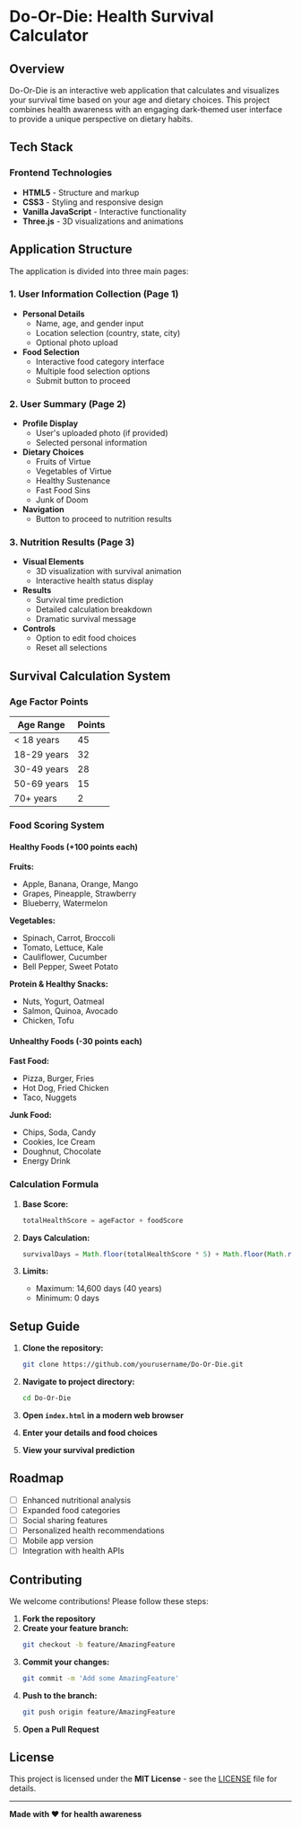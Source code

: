 # Do-Or-Die: Health Survival Calculator

## Overview

Do-Or-Die is an interactive web application that calculates and visualizes your survival time based on your age and dietary choices. This project combines health awareness with an engaging dark-themed user interface to provide a unique perspective on dietary habits.

## Tech Stack

### Frontend Technologies
- **HTML5** - Structure and markup
- **CSS3** - Styling and responsive design
- **Vanilla JavaScript** - Interactive functionality
- **Three.js** - 3D visualizations and animations

## Application Structure

The application is divided into three main pages:

### 1. User Information Collection (Page 1)
- **Personal Details**
  - Name, age, and gender input
  - Location selection (country, state, city)
  - Optional photo upload
- **Food Selection**
  - Interactive food category interface
  - Multiple food selection options
  - Submit button to proceed

### 2. User Summary (Page 2)
- **Profile Display**
  - User's uploaded photo (if provided)
  - Selected personal information
- **Dietary Choices**
  - Fruits of Virtue
  - Vegetables of Virtue
  - Healthy Sustenance
  - Fast Food Sins
  - Junk of Doom
- **Navigation**
  - Button to proceed to nutrition results

### 3. Nutrition Results (Page 3)
- **Visual Elements**
  - 3D visualization with survival animation
  - Interactive health status display
- **Results**
  - Survival time prediction
  - Detailed calculation breakdown
  - Dramatic survival message
- **Controls**
  - Option to edit food choices
  - Reset all selections

## Survival Calculation System

### Age Factor Points

| Age Range | Points |
|-----------|--------|
| < 18 years | 45 |
| 18-29 years | 32 |
| 30-49 years | 28 |
| 50-69 years | 15 |
| 70+ years | 2 |

### Food Scoring System

#### Healthy Foods (+100 points each)

**Fruits:**
- Apple, Banana, Orange, Mango
- Grapes, Pineapple, Strawberry
- Blueberry, Watermelon

**Vegetables:**
- Spinach, Carrot, Broccoli
- Tomato, Lettuce, Kale
- Cauliflower, Cucumber
- Bell Pepper, Sweet Potato

**Protein & Healthy Snacks:**
- Nuts, Yogurt, Oatmeal
- Salmon, Quinoa, Avocado
- Chicken, Tofu

#### Unhealthy Foods (-30 points each)

**Fast Food:**
- Pizza, Burger, Fries
- Hot Dog, Fried Chicken
- Taco, Nuggets

**Junk Food:**
- Chips, Soda, Candy
- Cookies, Ice Cream
- Doughnut, Chocolate
- Energy Drink

### Calculation Formula

1. **Base Score:**
   ```javascript
   totalHealthScore = ageFactor + foodScore
   ```

2. **Days Calculation:**
   ```javascript
   survivalDays = Math.floor(totalHealthScore * 5) + Math.floor(Math.random() * 5)
   ```

3. **Limits:**
   - Maximum: 14,600 days (40 years)
   - Minimum: 0 days

## Setup Guide

1. **Clone the repository:**
   ```bash
   git clone https://github.com/yourusername/Do-Or-Die.git
   ```

2. **Navigate to project directory:**
   ```bash
   cd Do-Or-Die
   ```

3. **Open `index.html` in a modern web browser**

4. **Enter your details and food choices**

5. **View your survival prediction**

## Roadmap

- [ ] Enhanced nutritional analysis
- [ ] Expanded food categories
- [ ] Social sharing features
- [ ] Personalized health recommendations
- [ ] Mobile app version
- [ ] Integration with health APIs

## Contributing

We welcome contributions! Please follow these steps:

1. **Fork the repository**
2. **Create your feature branch:**
   ```bash
   git checkout -b feature/AmazingFeature
   ```
3. **Commit your changes:**
   ```bash
   git commit -m 'Add some AmazingFeature'
   ```
4. **Push to the branch:**
   ```bash
   git push origin feature/AmazingFeature
   ```
5. **Open a Pull Request**

## License

This project is licensed under the **MIT License** - see the [LICENSE](LICENSE) file for details.

---

**Made with ❤️ for health awareness**